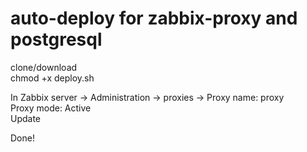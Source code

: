 # auto-deploy for zabbix-proxy and postgresql
clone/download  
chmod +x deploy.sh  

In Zabbix server -> Administration -> proxies -> Proxy name: proxy  
Proxy mode: Active  
Update  

Done!
